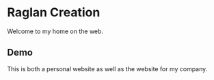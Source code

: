 # Raglan Creation

Welcome to my home on the web.

## Demo
This is both a personal website as well as the website for my company.